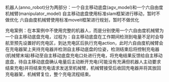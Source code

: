 机器人(anno_robot)分为两部分：一个自主移动底盘(agv_model)和一个六自由度机械臂(manipulator_model)
自主移动底盘使用标准slam框架进行移动，暂时不做优化
六自由度机械臂使用标准moveit框架进行规划，暂时不做优化

充电案例：在本案例中不使用完整的机器人，而是分别使用一个六自由度机械臂为一个自主移动底盘充电，过程为：自主移动底盘在工作期间检测到电量不足时会导航至预先设置好的充电区，到达充电区后执行充电action，此时六自由度机械臂会在充电器架上夹持充电器并检测自主移动底盘的位姿，检测结束后将控制充电器(机械臂末端)移动至自主移动底盘充电口处进行充电，将充电结果反馈给自主移动底盘，待自主移动底盘确认电量后主动断开充电(可能没有充满但机器人主动要求结束充电)并将结束充电请求发送至机械臂，机械臂接受后收回充电器并将其放回充电器架，机械臂复位，整个充电流程结束。